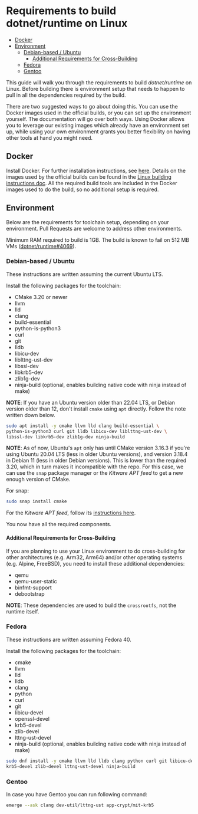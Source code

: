 # Requirements to build dotnet/runtime on Linux

* [Docker](#docker)
* [Environment](#environment)
  * [Debian-based / Ubuntu](#debian-based--ubuntu)
    * [Additional Requirements for Cross-Building](#additional-requirements-for-cross-building)
  * [Fedora](#fedora)
  * [Gentoo](#gentoo)

This guide will walk you through the requirements to build _dotnet/runtime_ on Linux. Before building there is environment setup that needs to happen to pull in all the dependencies required by the build.

There are two suggested ways to go about doing this. You can use the Docker images used in the official builds, or you can set up the environment yourself. The documentation will go over both ways. Using Docker allows you to leverage our existing images which already have an environment set up, while using your own environment grants you better flexibility on having other tools at hand you might need.

## Docker

Install Docker. For further installation instructions, see [here](https://docs.docker.com/install/). Details on the images used by the official builds can be found in the [Linux building instructions doc](/docs/workflow/building/coreclr/linux-instructions.md#docker-images). All the required build tools are included in the Docker images used to do the build, so no additional setup is required.

## Environment

Below are the requirements for toolchain setup, depending on your environment. Pull Requests are welcome to address other environments.

Minimum RAM required to build is 1GB. The build is known to fail on 512 MB VMs ([dotnet/runtime#4069](https://github.com/dotnet/runtime/issues/4069)).


### Debian-based / Ubuntu

These instructions are written assuming the current Ubuntu LTS.

Install the following packages for the toolchain:

* CMake 3.20 or newer
* llvm
* lld
* clang
* build-essential
* python-is-python3
* curl
* git
* lldb
* libicu-dev
* liblttng-ust-dev
* libssl-dev
* libkrb5-dev
* zlib1g-dev
* ninja-build (optional, enables building native code with ninja instead of make)

**NOTE**: If you have an Ubuntu version older than 22.04 LTS, or Debian version older than 12, don't install `cmake` using `apt` directly. Follow the note written down below.

```bash
sudo apt install -y cmake llvm lld clang build-essential \
python-is-python3 curl git lldb libicu-dev liblttng-ust-dev \
libssl-dev libkrb5-dev zlib1g-dev ninja-build
```

**NOTE**: As of now, Ubuntu's `apt` only has until CMake version 3.16.3 if you're using Ubuntu 20.04 LTS (less in older Ubuntu versions), and version 3.18.4 in Debian 11 (less in older Debian versions). This is lower than the required 3.20, which in turn makes it incompatible with the repo. For this case, we can use the `snap` package manager or the _Kitware APT feed_ to get a new enough version of CMake.

For snap:

```bash
sudo snap install cmake
```

For the _Kitware APT feed_, follow its [instructions here](https://apt.kitware.com/).

You now have all the required components.

#### Additional Requirements for Cross-Building

If you are planning to use your Linux environment to do cross-building for other architectures (e.g. Arm32, Arm64) and/or other operating systems (e.g. Alpine, FreeBSD), you need to install these additional dependencies:

* qemu
* qemu-user-static
* binfmt-support
* debootstrap

**NOTE**: These dependencies are used to build the `crossrootfs`, not the runtime itself.

### Fedora

These instructions are written assuming Fedora 40.

Install the following packages for the toolchain:

* cmake
* llvm
* lld
* lldb
* clang
* python
* curl
* git
* libicu-devel
* openssl-devel
* krb5-devel
* zlib-devel
* lttng-ust-devel
* ninja-build (optional, enables building native code with ninja instead of make)

```bash
sudo dnf install -y cmake llvm lld lldb clang python curl git libicu-devel openssl-devel \
krb5-devel zlib-devel lttng-ust-devel ninja-build
```

### Gentoo

In case you have Gentoo you can run following command:

```bash
emerge --ask clang dev-util/lttng-ust app-crypt/mit-krb5
```
